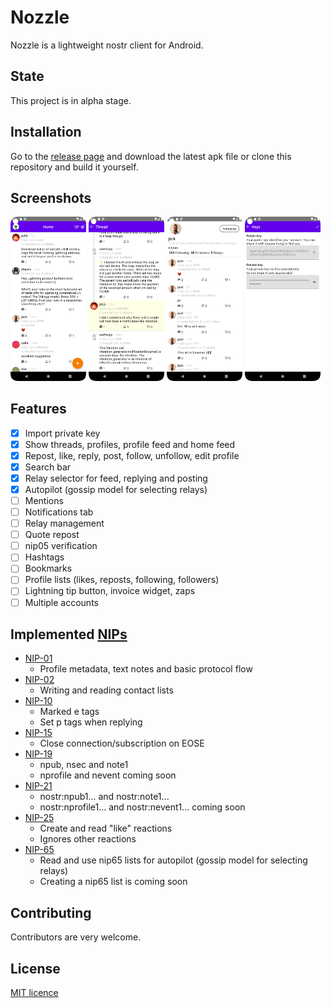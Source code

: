 # Nozzle

Nozzle is a lightweight nostr client for Android.

## State

This project is in alpha stage.

## Installation

Go to the [release page](https://github.com/kaiwolfram/Nozzle/releases) and download the latest apk
file or clone this repository and build it yourself.

## Screenshots

<p float="left">
<img src="screenshots/feed.png" width="24%" height="24%" />
<img src="screenshots/thread.png" width="24%" height="24%" />
<img src="screenshots/friend_profile.png" width="24%" height="24%" />
<img src="screenshots/keys.png" width="24%" height="24%" />
</p>

## Features

- [x] Import private key
- [x] Show threads, profiles, profile feed and home feed
- [x] Repost, like, reply, post, follow, unfollow, edit profile
- [x] Search bar
- [x] Relay selector for feed, replying and posting
- [x] Autopilot (gossip model for selecting relays)
- [ ] Mentions
- [ ] Notifications tab
- [ ] Relay management
- [ ] Quote repost
- [ ] nip05 verification
- [ ] Hashtags
- [ ] Bookmarks
- [ ] Profile lists (likes, reposts, following, followers)
- [ ] Lightning tip button, invoice widget, zaps
- [ ] Multiple accounts

## Implemented [NIPs](https://github.com/nostr-protocol/nips)

- [NIP-01](https://github.com/nostr-protocol/nips/blob/master/01.md)
  - Profile metadata, text notes and basic protocol flow
- [NIP-02](https://github.com/nostr-protocol/nips/blob/master/02.md)
  - Writing and reading contact lists
- [NIP-10](https://github.com/nostr-protocol/nips/blob/master/10.md)
  - Marked e tags
  - Set p tags when replying
- [NIP-15](https://github.com/nostr-protocol/nips/blob/master/15.md)
  - Close connection/subscription on EOSE
- [NIP-19](https://github.com/nostr-protocol/nips/blob/master/19.md)
  - npub, nsec and note1
  - nprofile and nevent coming soon
- [NIP-21](https://github.com/nostr-protocol/nips/blob/master/21.md)
  - nostr:npub1... and nostr:note1...
  - nostr:nprofile1... and nostr:nevent1... coming soon
- [NIP-25](https://github.com/nostr-protocol/nips/blob/master/25.md)
  - Create and read "like" reactions
  - Ignores other reactions
- [NIP-65](https://github.com/nostr-protocol/nips/blob/master/65.md)
  - Read and use nip65 lists for autopilot (gossip model for selecting relays)
  - Creating a nip65 list is coming soon

## Contributing

Contributors are very welcome.

## License

[MIT licence](https://github.com/kaiwolfram/Nozzle/blob/master/LICENSE)
